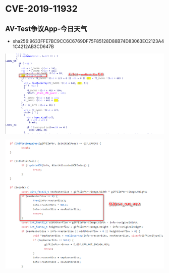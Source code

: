 # CVE-2019-11932
## AV-Test争议App-今日天气
- sha256:9633FFE7BC9CC6C6769DF75F85128D88B74D83063EC2123A41C4212AB3CD647B


 ![image003](media/15873867841080/image003.png)


 ![image002](media/15873867841080/image002.png)

